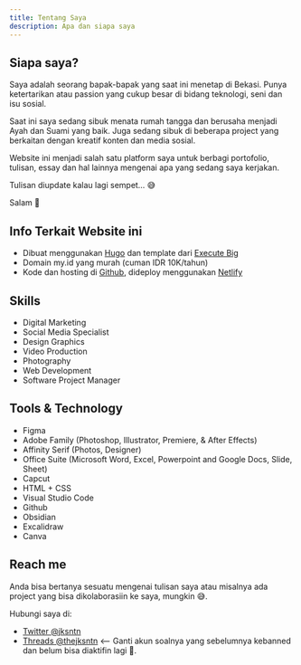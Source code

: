 ```yaml
---
title: Tentang Saya
description: Apa dan siapa saya
---
```

## Siapa saya?

Saya adalah seorang bapak-bapak yang saat ini menetap di Bekasi. Punya ketertarikan atau passion yang cukup besar di bidang teknologi, seni dan isu sosial.

Saat ini saya sedang sibuk menata rumah tangga dan berusaha menjadi Ayah dan Suami yang baik. Juga sedang sibuk di beberapa project yang berkaitan dengan kreatif konten dan media sosial.

Website ini menjadi salah satu platform saya untuk berbagi portofolio, tulisan, essay dan hal lainnya mengenai apa yang sedang saya kerjakan.

Tulisan diupdate kalau lagi sempet… 😅

Salam 🤘

## Info Terkait Website ini

- Dibuat menggunakan [Hugo](https://gohugo.io/) dan template dari [Execute Big](https://github.com/executebig/www)
- Domain my.id yang murah (cuman IDR 10K/tahun)
- Kode dan hosting di [Github](https://github.com/), dideploy menggunakan [Netlify](https://www.netlify.com/)

## Skills
- Digital Marketing
- Social Media Specialist
- Design Graphics
- Video Production
- Photography
- Web Development
- Software Project Manager

## Tools & Technology
- Figma
- Adobe Family (Photoshop, Illustrator, Premiere, & After Effects)
- Affinity Serif (Photos, Designer)
- Office Suite (Microsoft Word, Excel, Powerpoint and Google Docs, Slide, Sheet)
- Capcut
- HTML + CSS
- Visual Studio Code
- Github
- Obsidian
- Excalidraw
- Canva

## Reach me
Anda bisa bertanya sesuatu mengenai tulisan saya atau misalnya ada project yang bisa dikolaborasiin ke saya, mungkin 😅. 

Hubungi saya di:

- [Twitter @jksntn](https://twitter.com/jksntn/)
- [Threads @thejksntn](https://threads.net/thejksntn/) <-- Ganti akun soalnya yang sebelumnya kebanned dan belum bisa diaktifin lagi 🫣.